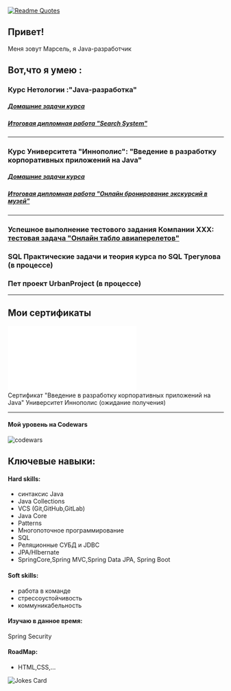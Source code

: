 [![Readme Quotes](https://quotes-github-readme.vercel.app/api?type=horizontal&theme=dark)](https://github.com/piyushsuthar/github-readme-quotes)
## Привет!
 Меня зовут Марсель, я Java-разработчик
## Вот,что я умею :
### Курс Нетологии :"Java-разработка"    
##### [Домашние задачи курса ](NetologyCourse_Readme.md)
##### [Итоговая дипломная работа "Search System"](Diplom_README.md)
***
### Курс Университета "Иннополис": "Введение в разработку корпоративных приложений на Java"
##### [Домашние задачи курса ](InnopolisCourseMainPage_Readme.md)
##### [Итоговая дипломная работа  "Онлайн бронирование экскурсий в музей"](https://github.com/MarselFazlyev/InnopolisAttestation/tree/main/DiplomWork)
***
### Успешное выполнение тестового задания Компании XXX: [тестовая задача "Онлайн табло авиаперелетов"](https://github.com/MarselFazlyev/gridnineProject)
### SQL Практические задачи и теория курса по SQL Трегулова (в процессе)
### Пет проект UrbanProject (в процессе)
***
## Мои сертификаты
![Сертификат "Java-разработчик" Нетология](certificate.pdf) \
Сертификат "Введение в разработку корпоративных приложений на Java" Университет Иннополис (ожидание получения)
***


#### Мой уровень на Codewars
![codewars](https://www.codewars.com/users/Marsik77/badges/large)

## Ключевые навыки:

#### Hard skills:
- cинтаксис Java
- Java Collections
- VCS (Git,GitHub,GitLab)
- Java Core
- Patterns
- Многопоточное программирование
- SQL
- Реляционные СУБД и JDBC
- JPA/HIbernate
- SpringCore,Spring MVC,Spring Data JPA, Spring Boot

#### Soft skills:
- работа в команде
- стрессоустойчивость
- коммуникабельность


#### Изучаю в данное время:
  Spring Security


 
#### RoadMap:
- HTML,CSS,...

![Jokes Card](https://readme-jokes.vercel.app/api)


